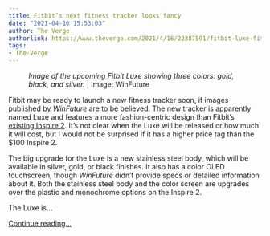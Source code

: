 ```yaml
---
title: Fitbit’s next fitness tracker looks fancy
date: "2021-04-16 15:53:03"
author: The Verge
authorlink: https://www.theverge.com/2021/4/16/22387591/fitbit-luxe-fitness-tracker-photo-leak-news
tags:
- The-Verge
---
```

<figure>
      <img alt="" src="https://cdn.vox-cdn.com/thumbor/eYHqDszeoZCnaVy-iru3K17jaxA=/0x1:2134x1424/1310x873/cdn.vox-cdn.com/uploads/chorus_image/image/69137362/47268.0.jpeg" />
        <figcaption><em>Image of the upcoming Fitbit Luxe showing three colors: gold, black, and silver.</em> | Image: WinFuture</figcaption>
    </figure>

  <p id="RToLen">Fitbit may be ready to launch a new fitness tracker soon, if images <a href="https://winfuture.de/news,122391.html">published by <em>WinFuture</em></a> are to be believed. The new tracker is apparently named Luxe and features a more fashion-centric design than Fitbit’s <a href="https://www.theverge.com/2021/3/22/22344359/fitbit-adds-tile-tracking-feature-bluetooth-inspire-2-wearable">existing Inspire 2</a>. It’s not clear when the Luxe will be released or how much it will cost, but I would not be surprised if it has a higher price tag than the $100 Inspire 2.</p>
<p id="KAoVtv">The big upgrade for the Luxe is a new stainless steel body, which will be available in silver, gold, or black finishes. It also has a color OLED touchscreen, though <em>WinFuture</em> didn’t provide specs or detailed information about it. Both the stainless steel body and the color screen are upgrades over the plastic and monochrome options on the Inspire 2.</p>
<p id="bxY7Er">The Luxe is...</p>
  <p>
    <a href="https://www.theverge.com/2021/4/16/22387591/fitbit-luxe-fitness-tracker-photo-leak-news">Continue reading&hellip;</a>
  </p>